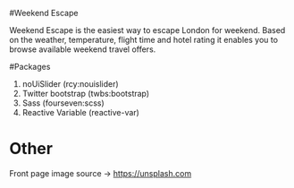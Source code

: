 #Weekend Escape 

Weekend Escape is the easiest way to escape London for weekend.
Based on the weather, temperature, flight time and hotel rating it enables you to browse available weekend travel offers.

#Packages

1. noUiSlider (rcy:nouislider)
2. Twitter bootstrap (twbs:bootstrap)
3. Sass (fourseven:scss)
4. Reactive Variable (reactive-var)

# Other
Front page image source -> https://unsplash.com
